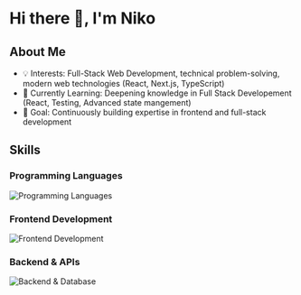 # Hi there 👋, I'm Niko

## About Me

* 💡 Interests: Full-Stack Web Development, technical problem-solving, modern web technologies (React, Next.js, TypeScript)
* 🌱 Currently Learning: Deepening knowledge in Full Stack Developement (React, Testing, Advanced state mangement)
* 💼 Goal: Continuously building expertise in frontend and full-stack development

## Skills

### Programming Languages
![Programming Languages](https://skillicons.dev/icons?i=js,ts,python,cs,java)

### Frontend Development
![Frontend Development](https://skillicons.dev/icons?i=html,css,react,redux,nextjs,tailwind)

### Backend & APIs
![Backend & Database](https://skillicons.dev/icons?i=nodejs,express,mongodb,firebase,graphql)
